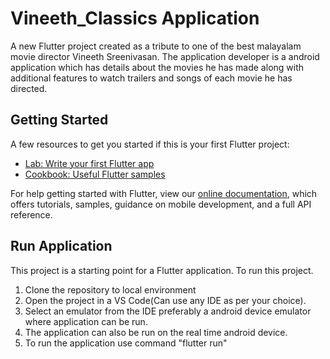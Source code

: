 # Vineeth_Classics Application

A new Flutter project created as a tribute to one of the best malayalam movie director Vineeth Sreenivasan. The application developer is a android application which has details about the movies he has made along with additional features to watch trailers and songs of each movie he has directed.

## Getting Started
A few resources to get you started if this is your first Flutter project:
- [Lab: Write your first Flutter app](https://flutter.dev/docs/get-started/codelab)
- [Cookbook: Useful Flutter samples](https://flutter.dev/docs/cookbook)

For help getting started with Flutter, view our
[online documentation](https://flutter.dev/docs), which offers tutorials,
samples, guidance on mobile development, and a full API reference.

## Run Application
This project is a starting point for a Flutter application. 
To run this project. 
1) Clone the repository to local environment 
2) Open the project in a VS Code(Can use any IDE as per your choice).
3) Select an emulator from the IDE  preferably a android device emulator where application can be run.
4) The application can also be run on the real time android device.
5) To run the application use command "flutter run"

